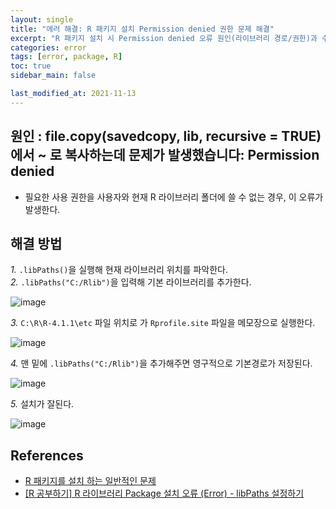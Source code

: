 ```yaml
---
layout: single
title: "에러 해결: R 패키지 설치 Permission denied 권한 문제 해결"
excerpt: "R 패키지 설치 시 Permission denied 오류 원인(라이브러리 경로/권한)과 수정 전략"
categories: error
tags: [error, package, R]
toc: true
sidebar_main: false

last_modified_at: 2021-11-13
---
```


## 원인 : file.copy(savedcopy, lib, recursive = TRUE)에서 ~ 로 복사하는데 문제가 발생했습니다: Permission denied

- 필요한 사용 권한을 사용자와 현재 R 라이브러리 폴더에 쓸 수 없는 경우, 이 오류가 발생한다.

## 해결 방법 
*1.* `.libPaths()`을 실행해 현재 라이브러리 위치를 파악한다.  
*2.* `.libPaths("C:/Rlib")`을 입력해 기본 라이브러리를 추가한다. 

![image](https://user-images.githubusercontent.com/78655692/141605977-49101b0a-8932-407d-b7f3-faff14a8d4b4.png)

*3.* `C:\R\R-4.1.1\etc` 파일 위치로 가 `Rprofile.site` 파일을 메모장으로 실행한다.  

![image](https://user-images.githubusercontent.com/78655692/141606000-cb91698b-fa52-46e9-8459-11d90cc37dea.png)

*4.* 맨 밑에 `.libPaths("C:/Rlib")`을 추가해주면 영구적으로 기본경로가 저장된다.  

![image](https://user-images.githubusercontent.com/78655692/141606055-4b6b2f05-e645-4425-bc50-8be33bb52d3f.png)

*5.* 설치가 잘된다.  

![image](https://user-images.githubusercontent.com/78655692/141606078-b3d9487e-9ab8-49c2-82b9-3b9af6a50f59.png)


## References 
- [R 패키지를 설치 하는 일반적인 문제](https://support.microsoft.com/ko-kr/topic/r-%ED%8C%A8%ED%82%A4%EC%A7%80%EB%A5%BC-%EC%84%A4%EC%B9%98-%ED%95%98%EB%8A%94-%EC%9D%BC%EB%B0%98%EC%A0%81%EC%9D%B8-%EB%AC%B8%EC%A0%9C-0bf1f9ba-ead2-6335-46ec-190f6af75e44)
- [[R 공부하기] R 라이브러리 Package 설치 오류 (Error) - libPaths 설정하기](https://m.blog.naver.com/rickman2/221449799786)